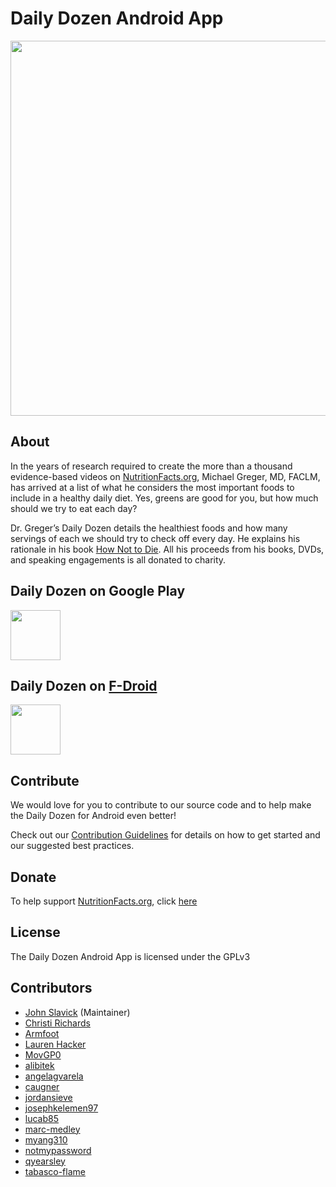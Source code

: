 Daily Dozen Android App
========================

<p align="center"><img src="http://nutritionfactsorg.s3.amazonaws.com/wp-content/uploads/2016/03/21232747/github.jpg" style="width: 600px"></p>

About
-----------

In the years of research required to create the more than a thousand evidence-based videos on [NutritionFacts.org][nutritionfacts.org], Michael Greger, MD, FACLM, has arrived at a list of what he considers the most important foods to include in a healthy daily diet. Yes, greens are good for you, but how much should we try to eat each day?

Dr. Greger’s Daily Dozen details the healthiest foods and how many servings of each we should try to check off every day. He explains his rationale in his book [How Not to Die][book]. All his proceeds from his books, DVDs, and speaking engagements is all donated to charity.


Daily Dozen on Google Play
------------------

<a href="https://play.google.com/store/apps/details?id=org.nutritionfacts.dailydozen" alt="Get it on Google Play" target="_blank"><img src="https://play.google.com/intl/en_us/badges/images/generic/en_badge_web_generic.png" height="80"></a>

Daily Dozen on [F-Droid](https://f-droid.org/)
------------------

<a href="https://f-droid.org/packages/org.nutritionfacts.dailydozen/" alt="Get it on F-Droid" target="_blank"><img src="https://f-droid.org/badge/get-it-on.png" height="80"></a>

Contribute
------------

We would love for you to contribute to our source code and to help make the Daily Dozen for Android even better!

Check out our [Contribution Guidelines][contribute] for details on how to get started and our suggested best practices.

Donate
------

To help support [NutritionFacts.org][nutritionfacts.org], click [here][donate]

License
-------

The Daily Dozen Android App is licensed under the GPLv3

Contributors
------------

* [John Slavick][slavick] (Maintainer)
* [Christi Richards][christirichards]
* [Armfoot][Armfoot]
* [Lauren Hacker][laurenhacker]
* [MovGP0][MovGP0]
* [alibitek][alibitek]
* [angelagvarela][angelagvarela]
* [caugner][caugner]
* [jordansieve][jordansieve]
* [josephkelemen97][josephkelemen97]
* [lucab85][lucab85]
* [marc-medley][marc-medley]
* [myang310][myang310]
* [notmypassword][notmypassword]
* [qyearsley][qyearsley]
* [tabasco-flame][tabasco-flame]

[nutritionfacts.org]: http://nutritionfacts.org "NutritionFacts.org - The Latest in Nutrition Research"
[contribute]: https://github.com/nutritionfactsorg/daily-dozen-android/blob/master/CONTRIBUTING.md "Contribute to the Daily Dozen Android App"
[donate]: https://nutritionfacts.org/donate "Donate to NutritionFacts.org"
[book]: http://nutritionfacts.org/book "How Not to Die"
[slavick]: http://github.com/slavick "John Slavick on GitHub"
[christirichards]: http://github.com/christirichards "Christi Richards on GitHub"
[laurenhacker]: http://github.com/lahacker "Lauren Hacker on GitHub"
[Armfoot]: https://github.com/Armfoot "Armfoot on GitHub"
[MovGP0]: https://github.com/MovGP0 "MovGP0 on GitHub"
[notmypassword]: https://github.com/notmypassword "notmypassword on GitHub"
[alibitek]: https://github.com/alibitek "alibitek on GitHub"
[caugner]: https://github.com/caugner "caugner on GitHub"
[myang310]: https://github.com/myang310 "myang310 on GitHub"
[lucab85]: https://github.com/lucab85 "lucab85 on GitHub"
[qyearsley]: https://github.com/qyearsley "qyearsley on GitHub"
[jordansieve]: https://github.com/jordansieve "jordansieve on GitHub"
[angelagvarela]: https://github.com/angelagvarela "angelagvarela on GitHub"
[josephkelemen97]: https://github.com/josephkelemen97 "josephkelemen97 on GitHub"
[marc-medley]: https://github.com/marc-medley "marc-medley on GitHub"
[tabasco-flame]: https://github.com/tabasco-flame "tabasco-flame on GitHub"